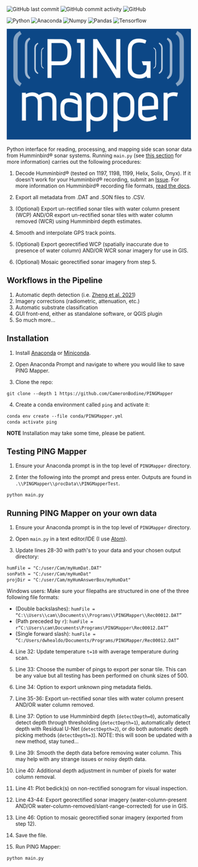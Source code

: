 ![GitHub last commit](https://img.shields.io/github/last-commit/CameronBodine/PINGMapper)
![GitHub commit activity](https://img.shields.io/github/commit-activity/m/CameronBodine/PINGMapper)
![GitHub](https://img.shields.io/github/license/CameronBodine/PINGMapper)

![Python](https://img.shields.io/badge/python-3670A0?style=for-the-badge&logo=python&logoColor=ffdd54)
![Anaconda](https://img.shields.io/badge/conda-342B029.svg?&style=for-the-badge&logo=anaconda&logoColor=white)
![Numpy](https://img.shields.io/badge/Numpy-791a9d?style=for-the-badge&logo=numpy&logoColor=white)
![Pandas](https://img.shields.io/badge/Pandas-2C2D72?style=for-the-badge&logo=pandas&logoColor=white)
![Tensorflow](https://img.shields.io/badge/TensorFlow-FF6F00?style=for-the-badge&logo=TensorFlow&logoColor=white)

![PING-Mapper](./docs/attach/PINGMapper_Logo.png)


Python interface for reading, processing, and mapping side scan sonar data from Humminbird&reg; sonar systems.  Running `main.py` (see [this section](#Running-PING-Mapper-on-your-own-data) for more information) carries out the following procedures:

1. Decode Humminbird&reg; (tested on 1197, 1198, 1199, Helix, Solix, Onyx).  If it doesn't work for your Humminbird&reg; recording, submit an [Issue](https://github.com/CameronBodine/PINGMapper/issues).  For more information on Humminbird&reg; recording file formats, [read the docs](../main/docs/BinaryStructure.md).

2. Export all metadata from .DAT and .SON files to .CSV.

3. (Optional) Export un-rectified sonar tiles with water column present (WCP) AND/OR export un-rectified sonar tiles with water column removed (WCR) using Humminbird depth estimates.

4. Smooth and interpolate GPS track points.

5. (Optional) Export georectified WCP (spatially inaccurate due to presence of water column) AND/OR WCR sonar imagery for use in GIS.

6. (Optional) Mosaic georectified sonar imagery from step 5.

## Workflows in the Pipeline
1. Automatic depth detection (i.e. [Zheng et al. 2021](https://www.mdpi.com/2072-4292/13/10/1945))
2. Imagery corrections (radiometric, attenuation, etc.)
3. Automatic substrate classification
4. GUI front-end, either as standalone software, or QGIS plugin
5. So much more...

## Installation
1. Install [Anaconda](https://www.anaconda.com) or [Miniconda](https://docs.conda.io/en/latest/miniconda.html).

2. Open Anaconda Prompt and navigate to where you would like to save PING Mapper.

3. Clone the repo:
```
git clone --depth 1 https://github.com/CameronBodine/PINGMapper
```

4. Create a conda environment called `ping` and activate it:
```
conda env create --file conda/PINGMapper.yml
conda activate ping
```

**NOTE** Installation may take some time, please be patient.

## Testing PING Mapper
1. Ensure your Anaconda prompt is in the top level of `PINGMapper` directory.

2. Enter the following into the prompt and press enter.  Outputs are found in `.\\PINGMapper\\procData\\PINGMapperTest`.
```
python main.py
```

## Running PING Mapper on your own data
1. Ensure your Anaconda prompt is in the top level of `PINGMapper` directory.

2. Open `main.py` in a text editor/IDE (I use [Atom](https://atom.io/)).

3. Update lines 28-30 with path's to your data and your chosen output directory:
```
humFile = "C:/user/Cam/myHumDat.DAT"
sonPath = "C:/user/Cam/myHumDat"
projDir = "C:/user/Cam/myHumAnswerBox/myHumDat"
```

Windows users: Make sure your filepaths are structured in one of the three following file formats:
- (Double backslashes): `humFile = “C:\\Users\\cam\\Documents\\Programs\\PINGMapper\\Rec00012.DAT”`
- (Path preceded by `r`): `humFile = r“C:\Users\cam\Documents\Programs\PINGMapper\Rec00012.DAT”`
- (Single forward slash): `humFile = “C:/Users/dwhealdo/Documents/Programs/PINGMapper/Rec00012.DAT”`

4. Line 32: Update temperature `t=10` with average temperature during scan.

5. Line 33: Choose the number of pings to export per sonar tile.  This can be any value but all testing has been performed on chunk sizes of 500.

6. Line 34: Option to export unknown ping metadata fields.

7. Line 35-36: Export un-rectified sonar tiles with water column present AND/OR water column removed.

8. Line 37: Option to use Humminbird depth (`detectDepth=0`), automatically detect depth through thresholding (`detectDepth=1`), automatically detect depth with Residual U-Net (`detectDepth=2`), or do both automatic depth picking methods (`detectDepth=3`).  NOTE: this will soon be updated with a new method, stay tuned...

9. Line 39: Smooth the depth data before removing water column.  This may help with any strange issues or noisy depth data.

10. Line 40: Additional depth adjustment in number of pixels for water column removal.

11. Line 41: Plot bedick(s) on non-rectified sonogram for visual inspection.

12. Line 43-44: Export georectified sonar imagery (water-column-present AND/OR water-column-removed/slant-range-corrected) for use in GIS.

13. Line 46: Option to mosaic georectified sonar imagery (exported from step 12).

14. Save the file.

15. Run PING Mapper:
```
python main.py
```
